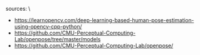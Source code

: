 sources: \
- https://learnopencv.com/deep-learning-based-human-pose-estimation-using-opencv-cpp-python/
- https://github.com/CMU-Perceptual-Computing-Lab/openpose/tree/master/models
- https://github.com/CMU-Perceptual-Computing-Lab/openpose/
